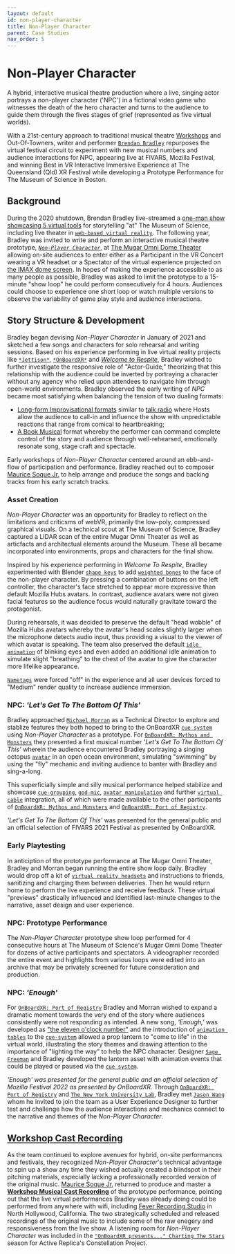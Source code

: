 ```yaml
---
layout: default
id: non-player-character
title: Non-Player Character
parent: Case Studies
nav_order: 5
---
```


# Non-Player Character
A hybrid, interactive musical theatre production where a live, singing actor portrays a non-player character ('NPC') in a fictional video game who witnesses the death of the hero character and turns to the audience to guide them through the fives stages of grief (represented as five virtual worlds). 

With a 21st-century approach to traditional musical theatre [Workshops](https://en.wikipedia.org/wiki/Workshop_production) and Out-Of-Towners, writer and performer [`Brendan Bradley`](./future-stages.md) repurposes the virtual festival circuit to experiment with new musical numbers and audience interactions for NPC, appearing live at FIVARS, Mozilla Festival, and winning Best in VR Interactive Immersive Experience at The Queensland (Qld) XR Festival while developing a Prototype Performance for The Museum of Science in Boston. 

## Background
During the 2020 shutdown, Brendan Bradley live-streamed a [one-man show showcasing 5 virtual tools](https://playbill.com/article/watch-this-live-virtual-reality-theatre-performance-from-the-museum-of-science) for storytelling "at" The Museum of Science, including live theater in [`web-based virtual reality`](./glossary-webvr). The following year, Bradley was invited to write and perform an interactive musical theatre prototype, *[`Non-Player Character`]()*, at [The Mugar Omni Dome Theater](https://www.mos.org/press/press-releases/Adult-Programming-Fall-2021) allowing on-site audiences to enter either as a Participant in the VR Concert wearing a VR headset or a Spectator of the virtual experience projected on [the IMAX dome screen](https://en.wikipedia.org/wiki/Mugar_Omni_Theater). In hopes of making the experience accessible to as many people as possible, Bradley was asked to limit the prototype to a 15-minute "show loop" he could perform consecutively for 4 hours. Audiences could choose to experience one short loop or watch multiple versions to observe the variability of game play style and audience interactions.

## Story Structure & Development
Bradley began devising *Non-Player Character* in January of 2021 and sketched a few songs and characters for solo rehearsal and writing sessions. Based on his experience performing in live virtual reality projects like [`*Jettison*`](./jettison.md), [`*OnBoardXR*`](./obxr-cruise.md) and [*Welcome to Respite*](https://www.imdb.com/title/tt15239690/?ref_=nm_flmg_act_8), Bradley wished to further investigate the responsive role of "Actor-Guide," theorizing that this relationship with the audience could be inverted by portraying a character without any agency who relied upon attendees to navigate him through open-world environments. Bradley observed the early writing of *NPC* became most satisfying when balancing the tension of two dualing formats: 
- [Long-form Improvisational formats](https://en.wikipedia.org/wiki/Improvisational_theatre#Non-comedic,_experimental,_and_dramatic,_narrative-based_improvisational_theater) similar to [talk radio](https://en.wikipedia.org/wiki/Talk_radio) where Hosts allow the audience to call-in and influence the show with unpredictable reactions that range from comical to heartbreaking;
- [A Book Musical](https://en.wikipedia.org/wiki/Musical_theatre#Book_musicals) format whereby the performer can command complete control of the story and audience through well-rehearsed, emotionally resonate song, stage craft and spectacle. 

Early workshops of *Non-Player Character* centered around an ebb-and-flow of participation and performance. Bradley reached out to composer [Maurice Soque Jr.]() to help arrange and produce the songs and backing tracks from his early scratch tracks. 

### Asset Creation
*Non-Player Character* was an opportunity for Bradley to reflect on the limitations and criticsms of webVR, primarily the low-poly, compressed graphical visuals. On a technical scout at The Museum of Science, Bradley captured a LIDAR scan of the entire Mugar Omni Theater as well as articfacts and architectual elements around the Museum. These all became incorporated into environments, props and characters for the final show. 

Inspired by his experience performing in *Welcome To Respite*, Bradley experimented with Blender [`shape keys`]() to add [`weighted bones`]() to the face of the non-player character. By pressing a combination of buttons on the left controller, the character's face stretched to appear more expressive than default Mozilla Hubs avatars. In contrast, audience avatars were not given facial features so the audience focus would naturally gravitate toward the protagonist.

During rehearsals, it was decided to preserve the default "head wobble" of Mozilla Hubs avatars whereby the avatar's head scales slightly larger when the microphone detects audio input, thus providing a visual to the viewer of which avatar is speaking. The team also preserved the default [`idle animation`]() of blinking eyes and even added an additional idle animation to simulate slight "breathing" to the chest of the avatar to give the character more lifelike appearance.  

[`Nametags`]() were forced "off" in the experience and all user devices forced to "Medium" render quality to increase audience immersion.

### NPC: *'Let's Get To The Bottom Of This'*
Bradley approached [`Michael Morran`](./michael-morran.md) as a Technical Director to explore and stablize features they both hoped to bring to the OnBoardXR [`cue system`](./cue-system.md) using *Non-Player Character* as a prototype. For [`OnBoardXR: Mythos and Monsters`](./obxr-mythos-monsters.md) they presented a first musical number *'Let's Get To The Bottom Of This'* wherein the audience encountered Bradley portraying a singing octopus [`avatar`](./glossary-avatar) in an open ocean environment, simulating "swimming" by using the "fly" mechanic and inviting audience to banter with Bradley and sing-a-long.  

This superficially simple and silly musical performance helped stabilize and showcase [`cue-grouping`](./glossary-cue-group.md), [`god-mic`](./glossary-god-mic.md), [`avatar manipulation`](./glossary-avatar-manipulation.md) and further [`virtual cable`](./glossary-virtual-cable.md) integration, all of which were made available to the other participants of [`OnBoardXR: Mythos and Monsters`](./obxr-mythos-monsters.md) and [`OnBoardXR: Port of Registry`](./obxr-port-of-registry.md).

*'Let's Get To The Bottom Of This'* was presented for the general public and an official selection of FIVARS 2021 Festival as presented by OnBoardXR.

### Early Playtesting
In anticiption of the prototype performance at The Mugar Omni Theater, Bradley and Morran began running the entire show loop daily. Bradley would drop off a kit of [`virtual reality headsets`](./hmd.md) and instructions to friends, sanitizing and charging them between deliveries. Then he would return home to perform the live experience and receive feedback. These virtual "previews" drastically influenced and identified last-minute changes to the narrative, asset design and user experience. 

### NPC: Prototype Performance
The *Non-Player Character* prototype show loop performed for 4 consecutive hours at The Museum of Science's Mugar Omni Dome Theater for dozens of active participants and spectators. A videographer recorded the entire event and highlights from various loops were edited into an archive that may be privately screened for future consideration and production. 

### NPC: *'Enough'*
For [`OnBoardXR: Port of Registry`](./obxr-port-of-registry.md) Bradley and Morran wished to expand a dramatic moment towards the very end of the story where audiences consistently were not responding as intended. A new song, *'Enough,'* was developed as ["the eleven o'clock number"](https://en.wikipedia.org/wiki/11_o%27clock_number) and the introduction of [`animation tables`](./glossary-animation-tables.md) to the [`cue-system`](./cue-system.md) allowed a prop lantern to "come to life" in the virtual world, illustrating the story themes and drawing attention to the importance of "lighting the way" to help the NPC character. Designer [`Sage Freeman`](./sage-freeman.md) and Bradley developed the lantern asset with animation events that could be played or paused via the [`cue system`](./cue-system.md). 

*'Enough' was presented for the general public and an official selection of Mozilla Festival 2022 as presented by OnBoardXR.* Through [`OnBoardXR: Port of Registry`](./obxr-port-of-registry.md) and [`The New York University Lab`](./nyu-lab.md), Bradley met [`Jason Wang`](./jason-wang.md) whom he invited to join the team as a User Experience Designer to further test and challenge how the audience interactions and mechanics connect to the narrative and themes of the *Non-Player Character*.

## [Workshop Cast Recording](https://futurestages.github.io/npcmusical/docs/press-and-releases/)
As the team continued to explore avenues for hybrid, on-site performances and festivals, they recognized *Non-Player Character*'s technical advantage to spin up a show any time they wished actually created a blindspot in their pitching materials, especially lacking a professionally recorded version of the original music. [Maurice Soque Jr.]() returned to produce and master a **[Workshop Musical Cast Recording](https://music.apple.com/album/1634852775?app=itunes)** of the prototype performance, pointing out that the live virtual performances Bradley was already doing could be performed from anywhere with wifi, including [Fever Recording Studio](https://feverrecording.com/) in North Hollywood, California. The two strategically scheduled and released recordings of the original music to include some of the raw enegery and responsiveness from the live show.
A listening room for *Non-Player Character* was included in the [`"OnBoardXR presents..." Charting The Stars`](./obxr-charting-stars.md) season for Active Replica's Constellation Project. 
